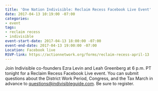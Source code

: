 ```yaml
---
title: 'One Nation Indivisible: Reclaim Recess Facebook Live Event'
date: 2017-04-13 10:19:00 -07:00
categories:
- event
tags:
- reclaim recess
- indivisible
event-start-date: 2017-04-13 18:00:00 -07:00
event-end-date: 2017-04-13 19:00:00 -07:00
Location: Facebook live
RSVP-link: https://actionnetwork.org/forms/reclaim-recess-april-13
---
```


Join Indivisible co-founders Ezra Levin and Leah Greenberg at 6 p.m. PT tonight for a Reclaim Recess Facebook Live event. You can submit questions about the District Work Period, Congress, and the Tax March in advance to [questions@indivisibleguide.com](mailto:questions@indivisibleguide.com). Be sure to register. 